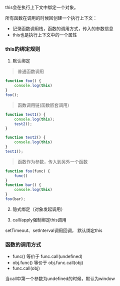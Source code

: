 this会在执行上下文中绑定一个对象。

所有函数在调用的时候回创建一个执行上下文：
- 记录函数调用栈，函数的调用方式，传入的参数信息
- this也是执行上下文中的一个属性

### this的绑定规则
1. 默认绑定
> 普通函数调用
```js
function foo() {
    console.log(this)
}
foo();
```
> 函数调用链(函数嵌套调用)
```js
function test1() {
    console.log(this);
    test2();
}

function test2() {
    console.log(this)
}
test1();
```
> 函数作为参数，传入到另外一个函数
```js
function foo(func) {
    func()
}
function bar() {
    console.log(this)
}
foo(bar);
```

2. 隐式绑定（对象发起调用）

3. call/apply强制绑定this调用

setTimeout、setInterval调用回调， 默认绑定this


### 函数的调用方式
- func() 等价于 func.call(undefined)
- obj.func() 等价于 obj.func.call(obj)
- func.call(obj)

当call中第一个参数为undefined的时候，默认为window

